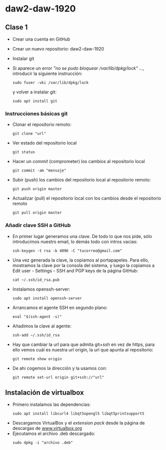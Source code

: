 # daw2-daw-1920

## Clase 1

- Crear una cuenta en GitHub
- Crear un nuevo repositorio: daw2-daw-1920
- Instalar git 
- Si aparece un error _"no se pudo bloquear /var/lib/dpkg/lock"_ ..., introducir la siguiente instrucción:
    ```
    sudo fuser -vki /var/lib/dpkg/lock
    ```
    y volver a instalar git:

    ```
    sudo apt install git
    ```
### Instrucciones básicas git

- Clonar el repositorio remoto:
    ```
    git clone "url"
    ```
- Ver estado del repositorio local
    ```
    git status
    ```
- Hacer un *commit* (comprometer) los cambios al repositorio local
    ```
    git commit -am "mensaje"
    ```
- Subir (push) los cambios del repositorio local al repositorio remoto:
    ```
    git push origin master
    ```
- Actualizar (pull) el repositorio local con los cambios desde el repositorio remoto
    ```
    git pull origin master
    ```

### Añadir clave SSH a GitHub

- En primer lugar generamos una clave. De todo lo que nos pide, sólo introducimos nuestro email, lo demás todo con intros vacias:     
    ```   
    ssh-keygen -t rsa -b 4096 -C "tucorreo@gmail.com"
    ```
- Una vez generada la clave, la copiamos al portapapeles. Para ello, mostramos la clave por la consola del sistema, y luego la copiamos a Edit user - Settings - SSH and PGP keys de la página GitHub:
    ```
    cat ~/.ssh/id_rsa.pub
    ```
- Instalamos openssh-server:
    ```
    sudo apt install openssh-server
    ```
- Arrancamos el agente SSH en segundo plano: 
    ```
    eval "$(ssh-agent -s)"
    ```
- Añadimos la clave al agente:
    ```
    ssh-add ~/.ssh/id_rsa
    ```
- Hay que cambiar la url para que admita git+ssh en vez de https, para ello vemos cuál es nuestra url origin, la url que apunta al repositorio:
    ```
    git remote show origin
    ```
- De ahi cogemos la dirección y la usamos con:
    ```
    git remote set-url origin git+ssh://"url"
    ```

## Instalación de virtualbox

- Primero instalamos las dependencias: 
    ```
    sudo apt install libcurl4 libqt5opengl5 libqt5printsupport5
    ```
- Descargamos VirtualBox y el *extension pack* desde la página de descargas de www.virtualbox.org
- Ejecutamos el archivo .deb descargado:
    ```
    sudo dpkg -i "archivo .deb"
    ```

